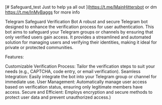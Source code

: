 [# Safeguard_test
Just to help ya all out
](https://t.me/MainHittersbot or dm https://t.me/InMyBaggs for more info

Telegram Safeguard Verification Bot A robust and secure Telegram bot designed to enhance the verification process for user authentication. This bot aims to safeguard your Telegram groups or channels by ensuring that only verified users gain access. It provides a streamlined and automated solution for managing users and verifying their identities, making it ideal for private or protected communities.

Features:

Customizable Verification Process: Tailor the verification steps to suit your needs (e.g., CAPTCHA, code entry, or email verification). Seamless Integration: Easily integrate the bot into your Telegram group or channel for immediate use. User Management: Automatically manage user access based on verification status, ensuring only legitimate members have access. Secure and Efficient: Employs encryption and secure methods to protect user data and prevent unauthorized access.)
